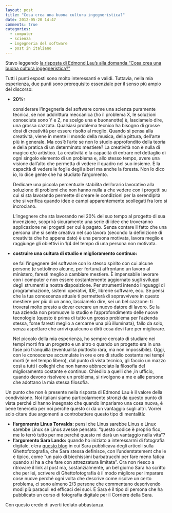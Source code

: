 ```yaml
---
layout: post
title: "Cosa crea una buona cultura ingegneristica?"
date: 2012-05-20 14:47
comments: true
categories:
  - computer
  - scienza
  - ingegneria del software
  - post in italiano
---
```

Stavo leggendo <a href="http://www.quora.com/What-makes-a-good-engineering-culture/answer/Edmond-Lau" title="What makes a good engineering culture?">la risposta di Edmond Lau’s alla domanda “Cosa crea una buona cultura ingegneristica?”</a>

Tutti i punti esposti sono molto interessanti e validi. Tuttavia, nella mia esperienza, due punti sono prerequisito essenziale per il senso più ampio del discorso:

<!-- more -->

<ul>
<li><strong>20%:</strong> <p>considerare l’ingegneria del software come una scienza puramente tecnica, se non addirittura meccanica (ho il problema X, le soluzioni conosciute sono Y e Z, ne scelgo una e buonanotte) è, lasciamelo dire, una grossa cazzata. Qualsiasi problema tecnico ha bisogno di grosse dosi di creatività per essere risolto al meglio. Quando si pensa alla creatività, viene in mente il mondo della musica, della pittura, dell’arte più in generale. Ma cos’è l’arte se non lo studio approfondito della teoria e della pratica di un determinato mestiere? La creatività non è nulla di magico e/o artistico. La creatività è la capacità di entrare nel dettaglio di ogni singolo elemento di un problema e, allo stesso tempo, avere una visione dall’alto che permetta di vedere il quadro nel suo insieme. È la capacità di vedere le foglie degli alberi ma anche la foresta. Non lo dico io, lo dice gente che ha studiato l’argomento.</p> 

<p>Dedicare una piccola percentuale stabilita dell’orario lavorativo alla soluzione di problemi che non hanno nulla a che vedere con i progetti su cui si sta lavorando permette di creare le condizioni per la serendipità che si verifica quando idee e campi apparentemente scollegati fra loro si incrociano.</p>

<p>L’ingegnere che sta lavorando nel 20% del suo tempo al progetto di sua invenzione, scoprirà sicuramente una serie di idee che troveranno applicazione nei progetti per cui è pagato. Senza contare il fatto che una persona che si sente creativa nel suo lavoro (secondo la definizione di creatività che ho appena dato) è una persona motivata, lavora meglio e raggiunge gli obiettivi in 1/4 del tempo di una persona non motivata.</p></li>

<li><strong>costruire una cultura di studio e miglioramento continuo:</strong> <p>se fai l’ingegnere del software con lo stesso spirito con cui alcune persone (e sottolineo alcune, per fortuna) affrontano un lavoro al ministero, faresti meglio a cambiare mestiere. È impensabile lavorare con i computer e non essere costantemente aggiornato sugli sviluppi degli strumenti a nostra disposizione. Per strumenti intendo linguaggi di programmazione, sistemi operativi, IDE, librerie software, ecc. Se pensi che la tua conoscenza attuale ti permetterà di sopravvivere in questo mestiere per più di un anno, lasciamelo dire, sei un bel cazzone: ti troverai molto presto a dover cercare un nuovo datore di lavoro. Se la tua azienda non promuove lo studio e l’approfondimento delle nuove tecnologie (questo è prima di tutto un grosso problema per l’azienda stessa, forse faresti meglio a cercarne una più illuminata), fallo da solo, senza aspettare che arrivi qualcuno a dirti cosa devi fare per migliorare.</p>

<p>Nel piccolo della mia esperienza, ho sempre cercato di studiare nei tempi morti fra un progetto e un altro o quando un progetto era in una fase più tranquilla (eventualità piuttosto rara, ma non impossibile). Oggi, con le conoscenze accumulate in ore e ore di studio costante nei tempi morti (e nel tempo libero), dal punto di vista tecnico, gli faccio un mazzo così a tutti i colleghi che non hanno abbracciato la filosofia del miglioramento costante e continuo. Chiedilo a quelli che ,in ufficio, quando devono risolvere un problema, si rivolgono a me e alle persone che adottano la mia stessa filosofia.</p></li>
</ul>

Un punto che non è presente nella risposta di Edmond Lau è il valore della condivisione. Noi italiani siamo particolarmente stronzi da questo punto di vista perché ci hanno insegnato che quando impariamo una cosa nuova, è bene tenercela per noi perché questo ci dà un vantaggio sugli altri. Vorrei solo citare due argomenti a controbattere questo tipo di mentalità:

<ul>
<li><strong>l’argomento Linus Torvalds:</strong> pensi che Linus sarebbe Linus e Linux sarebbe Linux se Linus avesse pensato: “questo codice è proprio fico, me lo terrò tutto per me perché questo mi darà un vantaggio nella vita”?</li>
<li><strong>l’argomento Sara Lando:</strong> quando ho iniziato a interessarmi di fotografia digitale, c’era <a href="http://www.saralando.com/blog/" title="Il Blog di Sara Lando">questo blog</a> in cui Sara pubblicava degli articoli sulla Ghettofotografia, che Sara stessa definisce, con l’understatement che le è tipico, come “un paio di biechissimi barbatrucchi per fare meno fatica quando si ha a che fare con attrezzatura limitata”. Ora non riesco a ritrovare il link al post ma, sostanzialmente, un bel giorno Sara ha scritto che per lei, scrivere di Ghettofotografia è il modo migliore per imparare cose nuove perché ogni volta che descrive come risolve un certo problema, ci sono almeno 2/3 persone che commentano descrivendo modi più paraculi ed efficaci dei suoi. E Sara è il tipo di persona che ha pubblicato un corso di fotografia digitale per il Corriere della Sera.</li>
</ul>

Con questo credo di averti tediato abbastanza.
